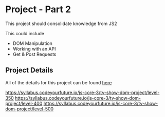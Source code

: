 # Project - Part 2

This project should consolidate knowledge from JS2

This could include

- DOM Manipulation
- Working with an API
- Get & Post Requests

## Project Details

All of the details for this project can be found [here](https://syllabus.codeyourfuture.io/js-core-3/tv-show-dom-project/readme)

https://syllabus.codeyourfuture.io/js-core-3/tv-show-dom-project/level-350
https://syllabus.codeyourfuture.io/js-core-3/tv-show-dom-project/level-400
https://syllabus.codeyourfuture.io/js-core-3/tv-show-dom-project/level-500